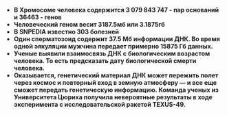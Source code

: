 * **В Хромосоме человека содержится 3 079 843 747 - пар оснований и 36463 - генов**
* **Человеческий геном весит 3187.5мб или 3.1875гб**
* **В SNPEDIA известно 303 болезней**
* **Один сперматозоид содержит 37.5 Мб информации ДНК. Во время одной эякуляции мужчина передает примерно 15875 Гб данных.**
* **Ученые выявили взаимосвязь ДНК с биологическим возрастом человека. То есть предсказать дату биологической смерти человека.**
* **Оказывается, генетический материал ДНК может пережить полет через космос и повторный вход в земную атмосферу — и все еще сможет передать генетическую информацию. Команда ученых из Университета Цюриха получила невероятные результаты в ходе эксперимента с исследовательской ракетой TEXUS-49.**
